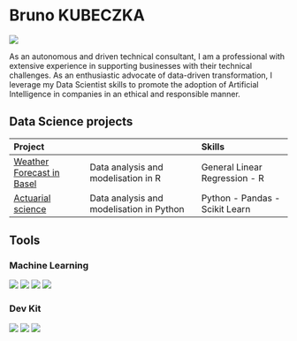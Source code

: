 # Bruno KUBECZKA
<a href="https://linkedin.com"><img src="https://img.shields.io/badge/-LinkedIn-0072b1?&style=for-the-badge&logo=linkedin&logoColor=white" /></a>

As an autonomous and driven technical consultant, I am a professional with extensive experience in supporting businesses with their technical challenges. As an enthusiastic advocate of data-driven transformation, I leverage my Data Scientist skills to promote the adoption of Artificial Intelligence in companies in an ethical and responsible manner.

<!--

## Objective

[Provide Objective - Remove this afterwards]]

My journey in computer science has led me to develop a passion for cybersecurity, and I am now eager to transition into this field, specifically aiming to join a Security Operations Center (SOC) as a Tier 1 Analyst.
-->

## Data Science projects

| Project |          | Skills |
|:----------------------------------------------|:---------------------------|:---|
| <a href="https://github.com/bkubeczka/emsbd6-projet-mlg">Weather Forecast in Basel</a> | Data analysis and modelisation in R | General Linear Regression - R |
| <a href="https://github.com/bkubeczka/actuariat">Actuarial science</a> | Data analysis and modelisation in Python | Python - Pandas - Scikit Learn |

<!--

| Machine Learning | <a href="https://">project A</a> |
| LLM - RAG | <a href="https://">Project B</a>|
| Unsupervised Learning         | <a href="https://">Project C</a>|

-->

## Tools

### Machine Learning
<div>
    <img src="https://img.shields.io/badge/-Python-00A4EF?&style=for-the-badge&logo=python&logoColor=white" />
    <img src="https://img.shields.io/badge/-R-000080?&style=for-the-badge&logo=R&logoColor=white" />
    <img src="https://img.shields.io/badge/-Scikit_Learn-1679A7?&style=for-the-badge&logo=scikitlearn&logoColor=white" />
    <img src="https://img.shields.io/badge/-Pandas-EF3B2D?&style=for-the-badge&logo=Pandas&logoColor=white" />
</div>

### Dev Kit
<div>
    <img src="https://img.shields.io/badge/-GitHub-00A4EF?&style=for-the-badge&logo=github&logoColor=white" />
    <img src="https://img.shields.io/badge/-VSCode-4B275F?&style=for-the-badge&logo=vscode&logoColor=white" />
    <img src="https://img.shields.io/badge/-Kaggle-0078D4?&style=for-the-badge&logo=kaggle&logoColor=white" />
</div>

<!--

### SIEM
<div>
    <img src="https://img.shields.io/badge/-Microsoft_Sentinel-0078D4?&style=for-the-badge&logo=Microsoft&logoColor=white" />
    
    <img src="https://img.shields.io/badge/-Splunk-000000?&style=for-the-badge&logo=Splunk&logoColor=white" />
    <img src="https://img.shields.io/badge/-Elastic-005571?&style=for-the-badge&logo=Elastic&logoColor=white" />
</div>

-->

<!--

## Certifications
[Provide certifications that you have obtained. Use ChatGPT to help create the link - Remove this afterwards]]
<div>
<img src="https://img.shields.io/badge/-Security%2B-FF0000?&style=for-the-badge&logo=CompTIA&logoColor=white" />
<img src="https://img.shields.io/badge/-Network%2B-007ACC?&style=for-the-badge&logo=CompTIA&logoColor=white" />
<img src="https://img.shields.io/badge/-A%2B-4D4D4D?&style=for-the-badge&logo=CompTIA&logoColor=white" />
<img src="https://img.shields.io/badge/-CDSA-006400?&style=for-the-badge&logoColor=white" />
<img src="https://img.shields.io/badge/-CCD-000080?&style=for-the-badge&logoColor=white" />
</div>

## Projects
- Detection Lab
- SOC Automation Project

-->
<!--
**bkubeczka/bkubeczka** is a ✨ _special_ ✨ repository because its `README.md` (this file) appears on your GitHub profile.

Here are some ideas to get you started:

- 🔭 I’m currently working on ...
- 🌱 I’m currently learning ...
- 👯 I’m looking to collaborate on ...
- 🤔 I’m looking for help with ...
- 💬 Ask me about ...
- 📫 How to reach me: ...
- 😄 Pronouns: ...
- ⚡ Fun fact: ...
-->
